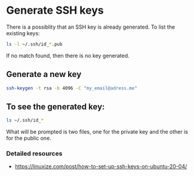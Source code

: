 # Generate SSH keys

There is a possiblity that an SSH key is already generated. To list the existing keys:

```bash
ls -l ~/.ssh/id_*.pub
```
If no match found, then there is no key generated.

## Generate a new key
```bash
ssh-keygen -t rsa -b 4096 -C "my_email@adress.me"
```

## To see the generated key:

```bash
ls ~/.ssh/id_*
```
What will be prompted is two files, one for the private key and the other is for the public one.

### Detailed resources
- https://linuxize.com/post/how-to-set-up-ssh-keys-on-ubuntu-20-04/
